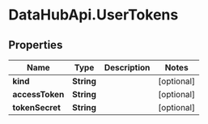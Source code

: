 # DataHubApi.UserTokens

## Properties
Name | Type | Description | Notes
------------ | ------------- | ------------- | -------------
**kind** | **String** |  | [optional] 
**accessToken** | **String** |  | [optional] 
**tokenSecret** | **String** |  | [optional] 


